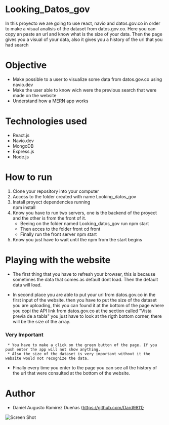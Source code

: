 # Looking_Datos_gov
In this proyecto we are going to use react, navio and datos.gov.co in order to make a visual analisis of the dataset from datos.gov.co. Here you can copy an paste an url and know what is the size of your data. Then the page gives you a visual of your data, also it gives you a history of the url that you had search

# Objective

* Make possible to a user to visualize some data from datos.gov.co using navio.dev
* Make the user able to know wich were the previous search that were made on the website
* Understand how a MERN app works

# Technologies used

* React.js
* Navio.dev
* MongoDB
* Express.js 
* Node.js

# How to run 

1. Clone your repository into your computer
2. Access to the folder created with name Looking_datos_gov
3. Install proyect dependencies running  
    npm install
4. Know you have to run two servers, one is the backend of the proyect and the other is from the front of it.
    * Beeing on the folder named Looking_datos_gov run 
            npm start
    * Then acces to the folder front 
            cd front
    * Finally run the front server 
            npm start
5. Know you just have to wait until the npm from the start begins

# Playing with the website

* The first thing that you have to refresh your browser, this is because sometimes the data that comes as default dont load.
Then the default data will load.

* In second place you are able to put your url from datos.gov.co in the first input of the website. then you have to put the size of the dataset you are uploading, this you can found it at the bottom of the page where you copi the API link from datos.gov.co at the section called "Vista previa de a tabla" you just have to look at the rigth bottom corner, there will be the size of the array.

### Very Important
     * You have to make a click on the green button of the page. If you push enter the app will not show anything.
     * Also the size of the dataset is very important without it the website would not recognize the data.
     
* Finally every time you enter to the page you can see all the history of the url that were consulted at the bottom of the website.

# Author 

* Daniel Augusto Ramirez Dueñas {https://github.com/Dard9811}

![Screen Shot](https://dard9811.github.io/Homepage-Daniel-Ramirez/images/ScreenShotLD.PNG)
